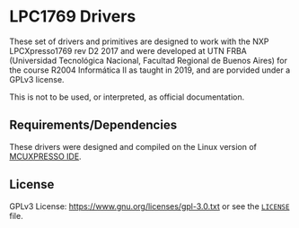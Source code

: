 # LPC1769 Drivers

These set of drivers and primitives are designed to work with the NXP LPCXpresso1769 rev D2 2017 and were developed at UTN FRBA (Universidad Tecnológica Nacional, Facultad Regional de Buenos Aires) for the course R2004 Informática II as taught in 2019, and are porvided under a GPLv3 license.

This is not to be used, or interpreted, as official documentation.

## Requirements/Dependencies

These drivers were designed and compiled on the Linux version of [MCUXPRESSO IDE](https://www.nxp.com/design/software/development-software/mcuxpresso-software-and-tools/mcuxpresso-integrated-development-environment-ide:MCUXpresso-IDE).

## License

GPLv3 License: https://www.gnu.org/licenses/gpl-3.0.txt or see the 
[`LICENSE`](https://github.com/rnsavinelli/LPC1769-drivers/blob/master/LICENSE) file.

